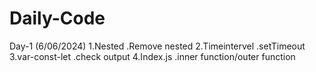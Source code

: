 # Daily-Code

Day-1 (6/06/2024)
1.Nested
  .Remove nested
2.Timeintervel
  .setTimeout
3.var-const-let
  .check output
4.Index.js
  .inner function/outer function 

